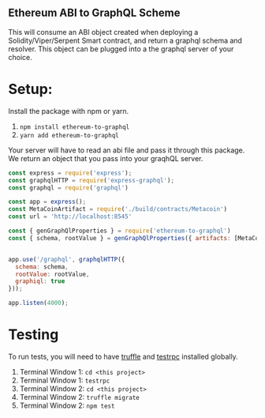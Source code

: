 Ethereum ABI to GraphQL Scheme
-------

This will consume an ABI object created when deploying a Solidity/Viper/Serpent Smart contract, and return a graphql schema and resolver. This object can be plugged into a the graphql server of your choice.  


# Setup:

Install the package with npm or yarn.
1. `npm install ethereum-to-graphql`
2. `yarn add ethereum-to-graphql`

Your server will have to read an abi file and pass it through this package. We return an object that you pass into your graqhQL server.

```javascript
const express = require('express');
const graphqlHTTP = require('express-graphql');
const graphql = require('graphql')

const app = express();
const MetaCoinArtifact = require('./build/contracts/Metacoin')
const url = 'http://localhost:8545'

const { genGraphQlProperties } = require('ethereum-to-graphql')
const { schema, rootValue } = genGraphQlProperties({ artifacts: [MetaCoinArtifact], provider: { url }, graphql })


app.use('/graphql', graphqlHTTP({
  schema: schema,
  rootValue: rootValue,
  graphiql: true
}));

app.listen(4000);
```

# Testing

To run tests, you will need to have [truffle](https://github.com/trufflesuite/truffle) and [testrpc](https://github.com/ethereumjs/testrpc) installed globally.

1. Terminal Window 1: `cd <this project>`
2. Terminal Window 1: `testrpc`
3. Terminal Window 2: `cd <this project>`
4. Terminal Window 2: `truffle migrate`
5. Terminal Window 2: `npm test`
